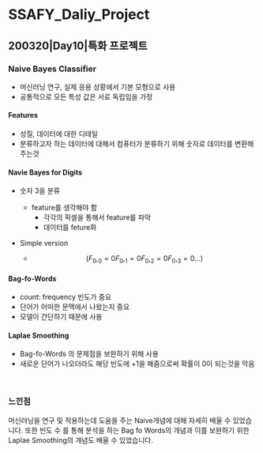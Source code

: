 # SSAFY_Daliy_Project

## 200320|Day10|특화 프로젝트

### Naive Bayes Classifier

- 머신러닝 연구, 실제 응용 상황에서 기본 모형으로 사용
- 공통적으로 모든 특성 값은 서로 독립임을 가정



#### Features

- 성질, 데이터에 대한 디테일
- 분류하고자 하는 데이터에 대해서 컴퓨터가 분류하기 위해 숫자로 데이터를 변환해 주는것

#### Navie Bayes for Digits

- 숫자 3을 분류

  - feature를 생각해야 함
    - 각각의 픽셀을 통해서 feature를 파악
    - 데이터를 feture화

- Simple version

  - $$
    (F_0,_0 = 0 F_0,_1 = 0 F_0,_2 = 0 F_0,_3 = 0 ...)
    $$



#### Bag-fo-Words

- count: frequency 빈도가 중요
- 단어가 어떠한 문맥에서 나왔는지 중요
- 모델이 간단하기 때문에 사용



#### Laplae Smoothing

- Bag-fo-Words 의 문제점을 보완하기 위해 사용
- 새로운 단어가 나오더라도 해당 빈도에 +1을 해줌으로써 확률이 0이 되는것을 막음

​		



### 느낀점

머신러닝을 연구 및 적용하는데 도움을 주는 Naive개념에 대해 자세히 배울 수 있었습니다. 또한 빈도 수 를 통해 분석을 하는 Bag fo Words의 개념과 이를 보완하기 위한 Laplae Smoothing의 개념도 배울 수 있었습니다.